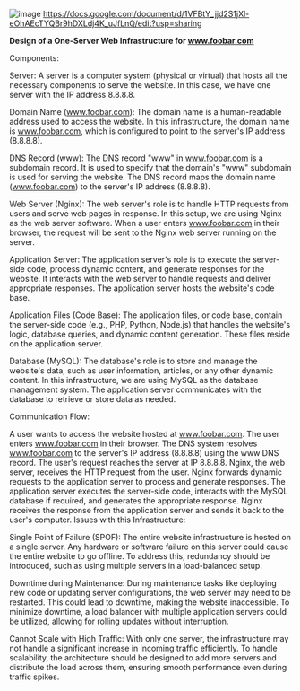 ![image](https://github.com/Glamour95/alx-system_engineering-devops/assets/118850729/10e862f9-152d-440b-9bac-4513fb4bf0e1)
https://docs.google.com/document/d/1VFBtY_jjd2S1jXl-eOhAEcTYQBr9hDXLdj4K_uJfLnQ/edit?usp=sharing

**Design of a One-Server Web Infrastructure for www.foobar.com**

Components:

Server:
A server is a computer system (physical or virtual) that hosts all the necessary components to serve the website. In this case, we have one server with the IP address 8.8.8.8.

Domain Name (www.foobar.com):
The domain name is a human-readable address used to access the website. In this infrastructure, the domain name is www.foobar.com, which is configured to point to the server's IP address (8.8.8.8).

DNS Record (www):
The DNS record "www" in www.foobar.com is a subdomain record. It is used to specify that the domain's "www" subdomain is used for serving the website. The DNS record maps the domain name (www.foobar.com) to the server's IP address (8.8.8.8).

Web Server (Nginx):
The web server's role is to handle HTTP requests from users and serve web pages in response. In this setup, we are using Nginx as the web server software. When a user enters www.foobar.com in their browser, the request will be sent to the Nginx web server running on the server.

Application Server:
The application server's role is to execute the server-side code, process dynamic content, and generate responses for the website. It interacts with the web server to handle requests and deliver appropriate responses. The application server hosts the website's code base.

Application Files (Code Base):
The application files, or code base, contain the server-side code (e.g., PHP, Python, Node.js) that handles the website's logic, database queries, and dynamic content generation. These files reside on the application server.

Database (MySQL):
The database's role is to store and manage the website's data, such as user information, articles, or any other dynamic content. In this infrastructure, we are using MySQL as the database management system. The application server communicates with the database to retrieve or store data as needed.

Communication Flow:

A user wants to access the website hosted at www.foobar.com.
The user enters www.foobar.com in their browser.
The DNS system resolves www.foobar.com to the server's IP address (8.8.8.8) using the www DNS record.
The user's request reaches the server at IP 8.8.8.8.
Nginx, the web server, receives the HTTP request from the user.
Nginx forwards dynamic requests to the application server to process and generate responses.
The application server executes the server-side code, interacts with the MySQL database if required, and generates the appropriate response.
Nginx receives the response from the application server and sends it back to the user's computer.
Issues with this Infrastructure:

Single Point of Failure (SPOF):
The entire website infrastructure is hosted on a single server. Any hardware or software failure on this server could cause the entire website to go offline. To address this, redundancy should be introduced, such as using multiple servers in a load-balanced setup.

Downtime during Maintenance:
During maintenance tasks like deploying new code or updating server configurations, the web server may need to be restarted. This could lead to downtime, making the website inaccessible. To minimize downtime, a load balancer with multiple application servers could be utilized, allowing for rolling updates without interruption.

Cannot Scale with High Traffic:
With only one server, the infrastructure may not handle a significant increase in incoming traffic efficiently. To handle scalability, the architecture should be designed to add more servers and distribute the load across them, ensuring smooth performance even during traffic spikes.
